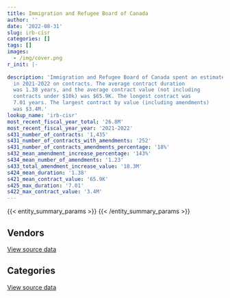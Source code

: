 ```yaml
---
title: Immigration and Refugee Board of Canada
author: ''
date: '2022-08-31'
slug: irb-cisr
categories: []
tags: []
images:
  - /img/cover.png
r_init: |-
  
description: 'Immigration and Refugee Board of Canada spent an estimated $26.8M
  in 2021-2022 on contracts. The average contract duration
  was 1.38 years, and the average contract value (not including
  contracts under $10k) was $65.9K. The longest contract was
  7.01 years. The largest contract by value (including amendments)
  was $3.4M.'
lookup_name: 'irb-cisr'
most_recent_fiscal_year_total: '26.8M'
most_recent_fiscal_year_year: '2021-2022'
s431_number_of_contracts: '1,435'
s431_number_of_contracts_with_amendments: '252'
s431_number_of_contracts_amendments_percentage: '18%'
s432_mean_amendment_increase_percentage: '143%'
s434_mean_number_of_amendments: '1.23'
s433_total_amendment_increase_value: '18.3M'
s424_mean_duration: '1.38'
s421_mean_contract_value: '65.9K'
s425_max_duration: '7.01'
s422_max_contract_value: '3.4M'
---
```


<script src="/rmarkdown-libs/htmlwidgets/htmlwidgets.js"></script>
<link href="/rmarkdown-libs/datatables-css/datatables-crosstalk.css" rel="stylesheet" />
<script src="/rmarkdown-libs/datatables-binding/datatables.js"></script>
<script src="/rmarkdown-libs/jquery/jquery-3.6.0.min.js"></script>
<link href="/rmarkdown-libs/dt-core-bootstrap/css/dataTables.bootstrap.min.css" rel="stylesheet" />
<link href="/rmarkdown-libs/dt-core-bootstrap/css/dataTables.bootstrap.extra.css" rel="stylesheet" />
<script src="/rmarkdown-libs/dt-core-bootstrap/js/jquery.dataTables.min.js"></script>
<script src="/rmarkdown-libs/dt-core-bootstrap/js/dataTables.bootstrap.min.js"></script>
<link href="/rmarkdown-libs/crosstalk/css/crosstalk.min.css" rel="stylesheet" />
<script src="/rmarkdown-libs/crosstalk/js/crosstalk.min.js"></script>
<script src="/rmarkdown-libs/htmlwidgets/htmlwidgets.js"></script>
<link href="/rmarkdown-libs/datatables-css/datatables-crosstalk.css" rel="stylesheet" />
<script src="/rmarkdown-libs/datatables-binding/datatables.js"></script>
<script src="/rmarkdown-libs/jquery/jquery-3.6.0.min.js"></script>
<link href="/rmarkdown-libs/dt-core-bootstrap/css/dataTables.bootstrap.min.css" rel="stylesheet" />
<link href="/rmarkdown-libs/dt-core-bootstrap/css/dataTables.bootstrap.extra.css" rel="stylesheet" />
<script src="/rmarkdown-libs/dt-core-bootstrap/js/jquery.dataTables.min.js"></script>
<script src="/rmarkdown-libs/dt-core-bootstrap/js/dataTables.bootstrap.min.js"></script>
<link href="/rmarkdown-libs/crosstalk/css/crosstalk.min.css" rel="stylesheet" />
<script src="/rmarkdown-libs/crosstalk/js/crosstalk.min.js"></script>

{{< entity_summary_params >}}
{{< /entity_summary_params >}}

## Vendors

<div id="htmlwidget-1" style="width:100%;height:auto;" class="datatables html-widget"></div>
<script type="application/json" data-for="htmlwidget-1">{"x":{"style":"bootstrap","filter":"none","vertical":false,"data":[["<a href=\"/vendors/2keys/\">2Keys<\/a>","<a href=\"/vendors/4_office_automation/\">4 Office Automation<\/a>","<a href=\"/vendors/accenture/\">Accenture<\/a>","<a href=\"/vendors/adga_group/\">ADGA Group<\/a>","<a href=\"/vendors/advanced_business_interiors/\">Advanced Business Interiors<\/a>","<a href=\"/vendors/advanced_chippewa_technologies/\">Advanced Chippewa Technologies<\/a>","<a href=\"/vendors/altis_human_resources/\">Altis Human Resources<\/a>","<a href=\"/vendors/applied_electonics/\">Applied Electonics<\/a>","<a href=\"/vendors/bmc_software/\">Bmc Software<\/a>","<a href=\"/vendors/bmc_software_canada/\">BMC Software Canada<\/a>","<a href=\"/vendors/canadian_corps_of_commissionaires/\">Canadian Corps of Commissionaires<\/a>","<a href=\"/vendors/canon/\">Canon<\/a>","<a href=\"/vendors/cbci_telecom/\">CBCI Telecom<\/a>","<a href=\"/vendors/cdw_canada/\">CDW Canada<\/a>","<a href=\"/vendors/cistel_technology/\">Cistel Technology<\/a>","<a href=\"/vendors/closereach/\">CloseReach<\/a>","<a href=\"/vendors/conoscenti_technologies/\">Conoscenti Technologies<\/a>","<a href=\"/vendors/contract_community/\">Contract Community<\/a>","<a href=\"/vendors/convergint_technologies/\">Convergint Technologies<\/a>","<a href=\"/vendors/coradix_technology_consulting/\">Coradix Technology Consulting<\/a>","<a href=\"/vendors/csdc_systems/\">CSDC Systems<\/a>","<a href=\"/vendors/d_doyle_installations/\">D Doyle Installations<\/a>","<a href=\"/vendors/decisive_group/\">Decisive Group<\/a>","<a href=\"/vendors/deloitte/\">Deloitte<\/a>","<a href=\"/vendors/dynabook_canada/\">Dynabook Canada<\/a>","<a href=\"/vendors/ecole_de_langues_la_cite/\">Ecole De Langues La Cite<\/a>","<a href=\"/vendors/evaluation_personnel_selection/\">Evaluation Personnel Selection<\/a>","<a href=\"/vendors/excel_human_resources/\">Excel Human Resources<\/a>","<a href=\"/vendors/factiva/\">Factiva<\/a>","<a href=\"/vendors/gartner/\">Gartner<\/a>","<a href=\"/vendors/genesis_integration/\">Genesis Integration<\/a>","<a href=\"/vendors/global_upholstery/\">Global Upholstery<\/a>","<a href=\"/vendors/grand_toy/\">Grand Toy<\/a>","<a href=\"/vendors/graybridge_international_consulting/\">Graybridge International Consulting<\/a>","<a href=\"/vendors/hypertec/\">Hypertec<\/a>","<a href=\"/vendors/ibiska_telecom/\">Ibiska Telecom<\/a>","<a href=\"/vendors/ifathom/\">iFathom<\/a>","<a href=\"/vendors/info_tech_research_group/\">Info Tech Research Group<\/a>","<a href=\"/vendors/integra_networks/\">Integra Networks<\/a>","<a href=\"/vendors/interactive_audio_visual/\">Interactive Audio Visual<\/a>","<a href=\"/vendors/international_reporting/\">International Reporting<\/a>","<a href=\"/vendors/iron_mountain/\">Iron Mountain<\/a>","<a href=\"/vendors/konica_minolta_business_solutions/\">Konica Minolta Business Solutions<\/a>","<a href=\"/vendors/lannick_contract_solutions/\">Lannick Contract Solutions<\/a>","<a href=\"/vendors/lexisnexis_canada/\">LexisNexis Canada<\/a>","<a href=\"/vendors/linovati/\">Linovati<\/a>","<a href=\"/vendors/lumina_it/\">Lumina IT<\/a>","<a href=\"/vendors/makwa_resourcing/\">Makwa Resourcing<\/a>","<a href=\"/vendors/maplesoft_consulting/\">Maplesoft Consulting<\/a>","<a href=\"/vendors/maxsys_staffing_and_consulting/\">Maxsys Staffing and Consulting<\/a>","<a href=\"/vendors/mdos_consulting/\">MDOS Consulting<\/a>","<a href=\"/vendors/microsoft_canada/\">Microsoft Canada<\/a>","<a href=\"/vendors/morneau_shepell/\">Morneau Shepell<\/a>","<a href=\"/vendors/newfound_recruiting/\">Newfound Recruiting<\/a>","<a href=\"/vendors/nisha_techonologies/\">Nisha Techonologies<\/a>","<a href=\"/vendors/nitam_solutions/\">Nitam Solutions<\/a>","<a href=\"/vendors/northern_micro/\">Northern Micro<\/a>","<a href=\"/vendors/nua_office/\">NUA Office<\/a>","<a href=\"/vendors/nuix_north_america/\">Nuix North America<\/a>","<a href=\"/vendors/orangutech/\">Orangutech<\/a>","<a href=\"/vendors/paladin_group/\">Paladin Group<\/a>","<a href=\"/vendors/panasonic/\">Panasonic<\/a>","<a href=\"/vendors/pitney_bowes/\">Pitney Bowes<\/a>","<a href=\"/vendors/pra/\">PRA<\/a>","<a href=\"/vendors/pricewaterhouse_coopers/\">Pricewaterhouse Coopers<\/a>","<a href=\"/vendors/printers_plus/\">Printers Plus<\/a>","<a href=\"/vendors/prosci_canada/\">Prosci Canada<\/a>","<a href=\"/vendors/purespirit_solutions/\">PureSpirIT Solutions<\/a>","<a href=\"/vendors/qmr/\">QMR<\/a>","<a href=\"/vendors/quintet_consulting/\">Quintet Consulting<\/a>","<a href=\"/vendors/ricoh/\">Ricoh<\/a>","<a href=\"/vendors/sdl_international_canada/\">SDL International Canada<\/a>","<a href=\"/vendors/shi_canada/\">SHI Canada<\/a>","<a href=\"/vendors/si_systems/\">SI Systems<\/a>","<a href=\"/vendors/sierra_systems_group/\">Sierra Systems Group<\/a>","<a href=\"/vendors/softchoice/\">Softchoice<\/a>","<a href=\"/vendors/stoneworks_technologies/\">Stoneworks Technologies<\/a>","<a href=\"/vendors/systemscope/\">Systemscope<\/a>","<a href=\"/vendors/tag_hr/\">Tag HR<\/a>","<a href=\"/vendors/tecsis/\">Tecsis<\/a>","<a href=\"/vendors/teknion/\">Teknion<\/a>","<a href=\"/vendors/teksystems_canada/\">Teksystems Canada<\/a>","<a href=\"/vendors/tenaquip/\">Tenaquip<\/a>","<a href=\"/vendors/the_aim_group/\">The AIM Group<\/a>","<a href=\"/vendors/the_ktl_group/\">The KTL Group<\/a>","<a href=\"/vendors/the_right_door_consulting/\">The Right Door Consulting<\/a>","<a href=\"/vendors/turtle_island_staffing/\">Turtle Island Staffing<\/a>","<a href=\"/vendors/veritaaq_technology_house/\">Veritaaq Technology House<\/a>","<a href=\"/vendors/wesco_distribution_canada/\">WESCO Distribution Canada<\/a>","<a href=\"/vendors/wills_transfer/\">Wills Transfer<\/a>","<a href=\"/vendors/xerox/\">Xerox<\/a>","<a href=\"/vendors/zernam_enterprise/\">Zernam Enterprise<\/a>"],[null,8845.38,null,null,null,null,null,null,null,null,null,null,null,null,14767.19,null,166405.57,null,null,null,null,null,null,null,null,null,null,null,null,null,null,null,null,null,null,null,170927.46,null,null,null,null,null,null,null,null,null,null,null,281548.95,null,null,null,null,84677.63,null,null,null,null,null,190010.01,null,null,null,null,null,null,null,null,null,null,39356.33,null,null,77543.44,null,null,null,null,null,null,null,324445.73,null,null,null,null,null,413606.86,null,null,48037.5,67923.39],[102434.5,29780.01,null,null,141318.13,18974.88,null,null,436.97,null,1609866.31,40778.23,null,600214.94,88603.13,null,166861.48,null,null,103818.75,17498.51,81454.67,219948.23,24860,null,32000,101119.39,198790.96,32015.16,5704.31,null,290622.8,12705.64,null,134511.7,null,284823.57,34352,null,11492.1,477986.68,244891.03,null,null,null,16187.25,44896.62,null,522355.52,null,null,277569.74,null,227882.45,1758717.97,406493.77,null,82648.88,82,432024.74,20824.83,null,6373.83,17771.97,49963.01,5636.34,123904.5,null,89324.68,4755.2,50148.85,null,14140.49,310107.51,null,23430.24,68222.51,225786.68,null,null,423644.41,527520.21,null,101700,105655,null,12645.58,473145.04,null,null,81388.59,182793.83],[null,31817.1,null,28708.72,null,164767.43,60201.5,284727.88,24251.7,199.08,2024889.31,91766.72,181452.56,553451.06,141238.52,288426.44,284155.26,null,25708.64,null,23225.3,null,null,419470.72,null,25290,12753.95,57705.4,35216.68,142838.21,63350.18,null,12690.76,14988.75,416645.12,null,321925.99,10823.23,337011.37,null,1072395.02,265806.67,9677.05,null,14472,null,40473.3,102293.25,647974.7,null,102830,276811.35,430.52,238360.98,null,24916.5,438948.93,null,14964.48,802689.47,null,74578.31,6663.68,36648.42,null,28367.03,null,299278.75,138198.72,34032.29,203413.01,19017.9,20151.35,216432.43,251549.96,12292.95,null,97093.07,66429.04,86614.5,32902.43,526078.9,21326.44,null,38420,39548.59,null,98310,11954.74,296817.68,149870.82,182294.4],[null,26530.87,29425.2,71283.57,null,13897.3,159125.55,null,null,36332.37,2086786.75,94441.77,null,54144.88,790773.69,1784333.05,106081.67,38985,56911.5,null,23225.3,null,null,1222519.98,1807638.4,193690.65,128185.88,988496.52,51859.41,240158.62,null,42447.9,null,null,null,93648.75,181890.74,37551.91,null,null,186546.22,495303.4,72135.54,39999.83,18630,null,null,null,29212.79,170051.39,null,276811.35,17459.88,253844.17,null,null,160180.99,null,null,800002.82,null,null,18817.76,12249.61,42868.7,11241.88,null,null,354432.35,17062.76,109410.45,19493.35,6935.8,297425.4,26340.49,11282.12,null,null,272002.59,null,55696.34,401750.37,null,95044.3,null,null,null,null,null,101308.73,230613.81,182294.4]],"container":"<table class=\"table table-striped table-hover row-border order-column display\">\n  <thead>\n    <tr>\n      <th>Vendor<\/th>\n      <th>2018-2019<\/th>\n      <th>2019-2020<\/th>\n      <th>2020-2021<\/th>\n      <th>2021-2022<\/th>\n    <\/tr>\n  <\/thead>\n<\/table>","options":{"order":[[4,"desc"]],"pageLength":10,"autoWidth":true,"columnDefs":[{"targets":1,"render":"function(data, type, row, meta) {\n    return type !== 'display' ? data : DTWidget.formatCurrency(data, \"$\", 2, 3, \",\", \".\", true, null);\n  }"},{"targets":2,"render":"function(data, type, row, meta) {\n    return type !== 'display' ? data : DTWidget.formatCurrency(data, \"$\", 2, 3, \",\", \".\", true, null);\n  }"},{"targets":3,"render":"function(data, type, row, meta) {\n    return type !== 'display' ? data : DTWidget.formatCurrency(data, \"$\", 2, 3, \",\", \".\", true, null);\n  }"},{"targets":4,"render":"function(data, type, row, meta) {\n    return type !== 'display' ? data : DTWidget.formatCurrency(data, \"$\", 2, 3, \",\", \".\", true, null);\n  }"},{"width":"16%","targets":[1,2,3,4]},{"className":"dt-right","targets":[1,2,3,4]}],"orderClasses":false}},"evals":["options.columnDefs.0.render","options.columnDefs.1.render","options.columnDefs.2.render","options.columnDefs.3.render"],"jsHooks":[]}</script>
<p class="text-right">
<a href="https://github.com/GoC-Spending/contracts-data/tree/main/data/out/departments/irb-cisr/summary_by_fiscal_year_by_vendor.csv" class="source-data-link btn btn-link">View source data</a>
</p>

## Categories

<div id="htmlwidget-2" style="width:100%;height:auto;" class="datatables html-widget"></div>
<script type="application/json" data-for="htmlwidget-2">{"x":{"style":"bootstrap","filter":"none","vertical":false,"data":[["<a href=\"/categories/facilities_and_construction/\">Facilities and construction<\/a>","<a href=\"/categories/office_management/\">Office management<\/a>","<a href=\"/categories/professional_services/\">Professional services<\/a>","<a href=\"/categories/information_technology/\">Information technology<\/a>","<a href=\"/categories/industrial_products_and_services/\">Industrial products and services<\/a>","<a href=\"/categories/security_and_protection/\">Security and protection<\/a>","<a href=\"/categories/human_capital/\">Human capital<\/a>"],[158970.21,96239.21,659702.91,1970360,null,null,null],[487807.13,2789563.8,5782370.87,8154770.79,117938.57,1995648.5,293823.41],[849568.66,1044199.37,9447297.88,8877980.23,218640.7,2559345.21,363407.95],[443163.19,904113.96,12178611.96,9873354.21,50937.82,2645462.85,658297.19]],"container":"<table class=\"table table-striped table-hover row-border order-column display\">\n  <thead>\n    <tr>\n      <th>Category<\/th>\n      <th>2018-2019<\/th>\n      <th>2019-2020<\/th>\n      <th>2020-2021<\/th>\n      <th>2021-2022<\/th>\n    <\/tr>\n  <\/thead>\n<\/table>","options":{"order":[[4,"desc"]],"dom":"t","pageLength":30,"autoWidth":true,"columnDefs":[{"targets":1,"render":"function(data, type, row, meta) {\n    return type !== 'display' ? data : DTWidget.formatCurrency(data, \"$\", 2, 3, \",\", \".\", true, null);\n  }"},{"targets":2,"render":"function(data, type, row, meta) {\n    return type !== 'display' ? data : DTWidget.formatCurrency(data, \"$\", 2, 3, \",\", \".\", true, null);\n  }"},{"targets":3,"render":"function(data, type, row, meta) {\n    return type !== 'display' ? data : DTWidget.formatCurrency(data, \"$\", 2, 3, \",\", \".\", true, null);\n  }"},{"targets":4,"render":"function(data, type, row, meta) {\n    return type !== 'display' ? data : DTWidget.formatCurrency(data, \"$\", 2, 3, \",\", \".\", true, null);\n  }"},{"width":"16%","targets":[1,2,3,4]},{"className":"dt-right","targets":[1,2,3,4]}],"orderClasses":false,"lengthMenu":[10,25,30,50,100]}},"evals":["options.columnDefs.0.render","options.columnDefs.1.render","options.columnDefs.2.render","options.columnDefs.3.render"],"jsHooks":[]}</script>
<p class="text-right">
<a href="https://github.com/GoC-Spending/contracts-data/tree/main/data/out/departments/irb-cisr/summary_by_fiscal_year_by_category.csv" class="source-data-link btn btn-link">View source data</a>
</p>
